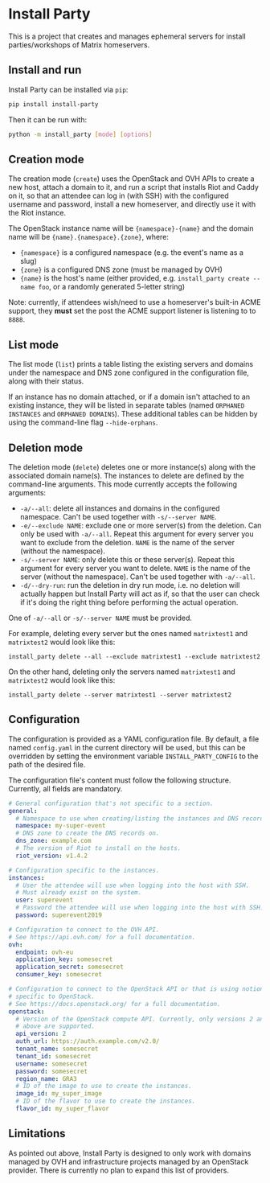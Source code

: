 # Install Party

This is a project that creates and manages ephemeral servers for install parties/workshops of Matrix homeservers.

## Install and run

Install Party can be installed via `pip`:

```bash
pip install install-party
```

Then it can be run with:

```bash
python -m install_party [mode] [options]
```

## Creation mode

The creation mode (`create`) uses the OpenStack and OVH APIs to create a new host, attach a domain to it, and run a script that installs Riot and Caddy on it, so that an attendee can log in (with SSH) with the configured username and password, install a new homeserver, and directly use it with the Riot instance.

The OpenStack instance name will be `{namespace}-{name}` and the domain name will be `{name}.{namespace}.{zone}`, where:

* `{namespace}` is a configured namespace (e.g. the event's name as a slug)
* `{zone}` is a configured DNS zone (must be managed by OVH)
* `{name}` is the host's name (either provided, e.g. `install_party create --name foo`, or a randomly generated 5-letter string)

Note: currently, if attendees wish/need to use a homeserver's built-in ACME support, they **must** set the post the ACME support listener is listening to to `8888`.

## List mode

The list mode (`list`) prints a table listing the existing servers and domains under the namespace and DNS zone configured in the configuration file, along with their status.

If an instance has no domain attached, or if a domain isn't attached to an existing instance, they will be listed in separate tables (named `ORPHANED INSTANCES` and `ORPHANED DOMAINS`). These additional tables can be hidden by using the command-line flag `--hide-orphans`.

## Deletion mode

The deletion mode (`delete`) deletes one or more instance(s) along with the associated domain name(s). The instances to delete are defined by the command-line arguments. This mode currently accepts the following arguments:

* `-a/--all`: delete all instances and domains in the configured namespace. Can't be used together with `-s/--server NAME`.
* `-e/--exclude NAME`: exclude one or more server(s) from the deletion. Can only be used with `-a/--all`. Repeat this argument for every server you want to exclude from the deletion. `NAME` is the name of the server (without the namespace).
* `-s/--server NAME`: only delete this or these server(s). Repeat this argument for every server you want to delete. `NAME` is the name of the server (without the namespace). Can't be used together with `-a/--all`.
* `-d/--dry-run`: run the deletion in dry run mode, i.e. no deletion will actually happen but Install Party will act as if, so that the user can check if it's doing the right thing before performing the actual operation.

One of `-a/--all` or `-s/--server NAME` must be provided.

For example, deleting every server but the ones named `matrixtest1` and `matrixtest2` would look like this:

```
install_party delete --all --exclude matrixtest1 --exclude matrixtest2
```

On the other hand, deleting only the servers named `matrixtest1` and `matrixtest2` would look like this:

```
install_party delete --server matrixtest1 --server matrixtest2
```

## Configuration

The configuration is provided as a YAML configuration file. By default, a file named `config.yaml` in the current directory will be used, but this can be overridden by setting the environment variable `INSTALL_PARTY_CONFIG` to the path of the desired file.

The configuration file's content must follow the following structure. Currently, all fields are mandatory.

```yaml
# General configuration that's not specific to a section.
general:
  # Namespace to use when creating/listing the instances and DNS records.
  namespace: my-super-event
  # DNS zone to create the DNS records on.
  dns_zone: example.com
  # The version of Riot to install on the hosts.
  riot_version: v1.4.2

# Configuration specific to the instances.
instances:
  # User the attendee will use when logging into the host with SSH.
  # Must already exist on the system.
  user: superevent
  # Password the attendee will use when logging into the host with SSH.
  password: superevent2019

# Configuration to connect to the OVH API.
# See https://api.ovh.com/ for a full documentation.
ovh:
  endpoint: ovh-eu
  application_key: somesecret
  application_secret: somesecret
  consumer_key: somesecret

# Configuration to connect to the OpenStack API or that is using notions
# specific to OpenStack.
# See https://docs.openstack.org/ for a full documentation.
openstack:
  # Version of the OpenStack compute API. Currently, only versions 2 and
  # above are supported.
  api_version: 2
  auth_url: https://auth.example.com/v2.0/
  tenant_name: somesecret
  tenant_id: somesecret
  username: somesecret
  password: somesecret
  region_name: GRA3
  # ID of the image to use to create the instances.
  image_id: my_super_image
  # ID of the flavor to use to create the instances.
  flavor_id: my_super_flavor
```

## Limitations

As pointed out above, Install Party is designed to only work with domains managed by OVH and infrastructure projects managed by an OpenStack provider. There is currently no plan to expand this list of providers.